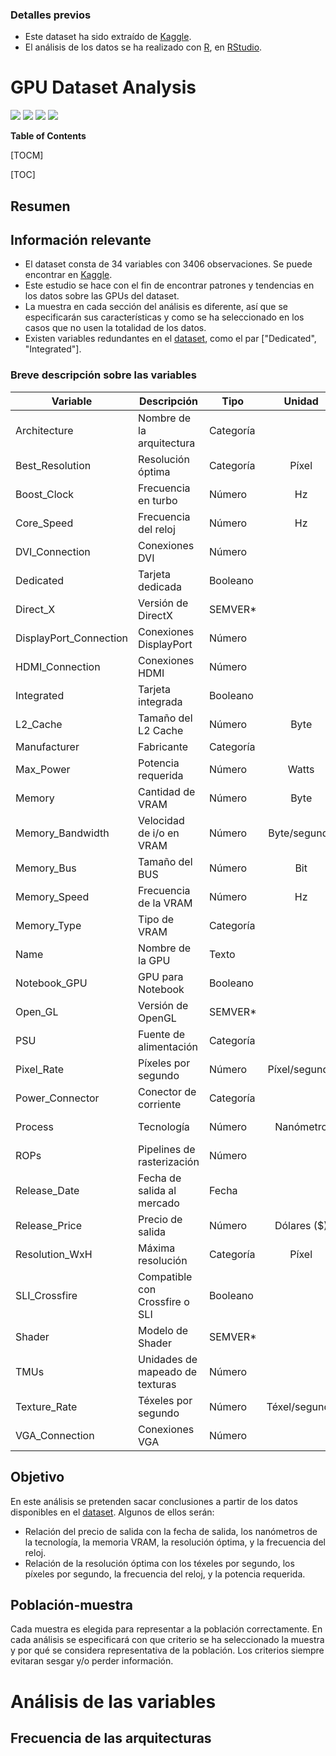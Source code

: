 ### Detalles previos

- Este dataset ha sido extraído de [Kaggle](https://www.kaggle.com/iliassekkaf/computerparts "Kaggle").
- El análisis de los datos se ha realizado con [R](https://en.wikipedia.org/wiki/R_programming_language "R"), en [RStudio](https://www.rstudio.com/ "RStudio").

# GPU Dataset Analysis

![](https://img.shields.io/github/issues/JohanVonElectrum/GPU-Dataset-Analysis) ![](https://img.shields.io/github/forks/JohanVonElectrum/GPU-Dataset-Analysis) ![](https://img.shields.io/github/stars/JohanVonElectrum/GPU-Dataset-Analysis) ![](https://img.shields.io/github/license/JohanVonElectrum/GPU-Dataset-Analysis)


**Table of Contents**

[TOCM]

[TOC]

## Resumen

## Información relevante

- El dataset consta de 34 variables con 3406 observaciones. Se puede encontrar en [Kaggle](https://www.kaggle.com/iliassekkaf/computerparts "Kaggle").
- Este estudio se hace con el fin de encontrar patrones y tendencias en los datos sobre las GPUs del dataset.
- La muestra en cada sección del análisis es diferente, así que se especificarán sus características y como se ha seleccionado en los casos que no usen la totalidad de los datos.
- Existen variables redundantes en el [dataset](https://www.kaggle.com/iliassekkaf/computerparts "Kaggle"), como el par ["Dedicated", "Integrated"].

### Breve descripción sobre las variables

| Variable               | Descripción                     | Tipo      | Unidad        | NA %     | Relación                |
| ---------------------- | ------------------------------- | --------- |:-------------:| --------:| ----------------------- |
| Architecture           | Nombre de la arquitectura       | Categoría |               |   1.82 % |                         |
| Best_Resolution        | Resolución óptima               | Categoría | Píxel         |  18.85 % |                         |
| Boost_Clock            | Frecuencia en turbo             | Número    | Hz            |  57.55 % |                         |
| Core_Speed             | Frecuencia del reloj            | Número    | Hz            |  26.63 % |                         |
| DVI_Connection         | Conexiones DVI                  | Número    |               |  22.02 % |                         |
| Dedicated              | Tarjeta dedicada                | Booleano  |               |   0.41 % | Inversa de "Integrated" |
| Direct_X               | Versión de DirectX              | SEMVER*   |               |   0.18 % |                         |
| DisplayPort_Connection | Conexiones DisplayPort          | Número    |               |  74.84 % |                         |
| HDMI_Connection        | Conexiones HDMI                 | Número    |               |  22.4  % |                         |
| Integrated             | Tarjeta integrada               | Booleano  |               |   0.41 % | Inversa de "Dedicated"  |
| L2_Cache               | Tamaño del L2 Cache             | Número    | Byte          |   0    % |                         |
| Manufacturer           | Fabricante                      | Categoría |               |   0    % |                         |
| Max_Power              | Potencia requerida              | Número    | Watts         |  18.35 % |                         |
| Memory                 | Cantidad de VRAM                | Número    | Byte          |  12.33 % |                         |
| Memory_Bandwidth       | Velocidad de i/o en VRAM        | Número    | Byte/segundo  |   3.55 % |                         |
| Memory_Bus             | Tamaño del BUS                  | Número    | Bit           |   1.82 % |                         |
| Memory_Speed           | Frecuencia de la VRAM           | Número    | Hz            |   3.08 % |                         |
| Memory_Type            | Tipo de VRAM                    | Categoría |               |   1.64 % |                         |
| Name                   | Nombre de la GPU                | Texto     |               |   0    % |                         |
| Notebook_GPU           | GPU para Notebook               | Booleano  |               |   0    % |                         |
| Open_GL                | Versión de OpenGL               | SEMVER*   |               |   1.17 % |                         |
| PSU                    | Fuente de alimentación          | Categoría |               |  34.5  % |                         |
| Pixel_Rate             | Píxeles por segundo             | Número    | Píxel/segundo |  19.97 % |                         |
| Power_Connector        | Conector de corriente           | Categoría |               |  20.82 % |                         |
| Process                | Tecnología                      | Número    | Nanómetro     |  13.59 % |                         |
| ROPs                   | Pipelines de rasterización      | Número    |               |  15.8  % |                         |
| Release_Date           | Fecha de salida al mercado      | Fecha     |               |   0    % |                         |
| Release_Price          | Precio de salida                | Número    | Dólares ($)   |  83.68 % |                         |
| Resolution_WxH         | Máxima resolución               | Categoría | Píxel         |   5.73 % |                         |
| SLI_Crossfire          | Compatible con Crossfire o SLI  | Booleano  |               |   0    % |                         |
| Shader                 | Modelo de Shader                | SEMVER*   |               |   3.14 % |                         |
| TMUs                   | Unidades de mapeado de texturas | Número    |               |  15.8  % |                         |
| Texture_Rate           | Téxeles por segundo             | Número    | Téxel/segundo |  15.97 % |                         |
| VGA_Connection         | Conexiones VGA                  | Número    |               |  22.25 % |                         |

## Objetivo

En este análisis se pretenden sacar conclusiones a partir de los datos disponibles en el [dataset](https://www.kaggle.com/iliassekkaf/computerparts "Kaggle"). Algunos de ellos serán:
- Relación del precio de salida con la fecha de salida, los nanómetros de la tecnología, la memoria VRAM, la resolución óptima, y la frecuencia del reloj.
- Relación de la resolución óptima con los téxeles por segundo, los píxeles por segundo, la frecuencia del reloj, y la potencia requerida.

## Población-muestra

Cada muestra es elegida para representar a la población correctamente. En cada análisis se especificará con que criterio se ha seleccionado la muestra y por qué se considera representativa de la población. Los criterios siempre evitaran sesgar y/o perder información.

# Análisis de las variables

## Frecuencia de las arquitecturas
